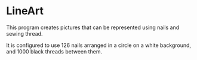 # LineArt

This program creates pictures that can be represented using nails and sewing thread.

It is configured to use 126 nails arranged in a circle on a white background, and 1000 black threads between them.
